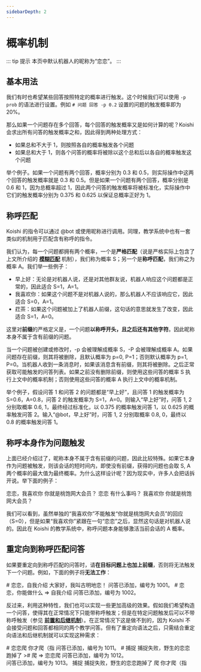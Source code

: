 ```yaml
---
sidebarDepth: 2
---
```


# 概率机制

::: tip 提示
本页中默认机器人的昵称为“恋恋”。
:::

## 基本用法

我们有时也希望某些回答按照特定的概率进行触发。这个时候我们可以使用 `-p prob` 的语法进行设置。例如 `# 问题 回答 -p 0.2` 设置的问题的触发概率即为 20%。

那么如果一个问题存在多个回答，每个回答的触发概率又是如何计算的呢？Koishi 会求出所有问答的触发概率之和，因此得到两种处理方式：

- 如果总和不大于 1，则按照各自的概率触发各个问题
- 如果总和大于 1，则各个问答的概率将被除以这个总和后以各自的概率触发这个问题

举个例子。如果一个问题有两个回答，概率分别为 0.3 和 0.5，则实际操作中这两个回答的触发概率就是 0.3 和 0.5。但是如果一个问题有两个回答，概率分别是 0.6 和 1，因为总概率超过 1，因此两个问答的触发概率将被标准化，实际操作中它们的触发概率分别为 0.375 和 0.625 以保证总概率正好为 1。

## 称呼匹配

Koishi 的指令可以通过 @bot 或使用昵称进行调用。同理，教学系统中也有一套类似的机制用于匹配含有称呼的指令。

我们认为，每一个问题都拥有两个概率，一个是**严格匹配**（说是严格实际上包含了上文所介绍的 [**模糊匹配**](#模糊匹配) 机制），我们称为概率 S；另一个是**称呼匹配**，我们称之为概率 A。我们举一些例子：

- 早上好：无论是对机器人说，还是对其他群友说，机器人响应这个问题都是正常的，因此适合 S=1，A=1。
- 我喜欢你：如果这个问题不是对机器人说的，那么机器人不应该响应它，因此适合 S=0，A=1。
- 荭茶：如果这个问题被加上了机器人前缀，这句话的意思就发生了改变，因此适合 S=1，A=0。

这里对**前缀**的严格定义是，一个问题**以称呼开头，且之后还有其他字符**。因此昵称本身不属于含有前缀的问题。

当一个问题被创建或修改时，-p 会被理解成概率 S，-P 会被理解成概率 A。如果问题存在前缀，则其将被删除，且默认概率为 p=0, P=1；否则默认概率为 p=1, P=0。当机器人收到一条消息时，如果该消息含有前缀，则其将被删除。之后正常获取可能触发的问答列表。如果之前没有删除前缀，则使用这些问答的概率 S 执行上文中的概率机制；否则使用这些问答的概率 A 执行上文中的概率机制。

举个例子，假设问答 1 和问答 2 的问题都是“早上好”，且问答 1 的触发概率为 S=0.6，A=0.8，问答 2 的触发概率为 S=1，A=0。则输入“早上好”时，问答 1, 2 分别取概率 0.6, 1，最终经过标准化，以 0.375 的概率触发问答 1，以 0.625 的概率触发问答 2。输入“@bot，早上好”时，问答 1, 2 分别取概率 0.8, 0，最终以 0.8 的概率触发问答 1。

## 称呼本身作为问题触发

上面已经介绍过了，昵称本身不属于含有前缀的问题，因此比较特殊。如果它本身作为问题被触发，则该会话的短时间内，即使没有前缀，获得的问题也会取 S, A 两个概率的最大值为最终概率。为什么这样设计呢？因为现实中，许多人会把话拆开说。举下面的例子：

<panel-view title="聊天记录">
<chat-message nickname="Alice" color="#cc0066">恋恋，我喜欢你</chat-message>
<chat-message nickname="Koishi" avatar="/koishi.png">你就是桃饱网大会员？</chat-message>
</panel-view>

<panel-view title="聊天记录">
<chat-message nickname="Alice" color="#cc0066">恋恋</chat-message>
<chat-message nickname="Koishi" avatar="/koishi.png">有什么事吗？</chat-message>
<chat-message nickname="Alice" color="#cc0066">我喜欢你</chat-message>
<chat-message nickname="Koishi" avatar="/koishi.png">你就是桃饱网大会员？</chat-message>
</panel-view>

我们可以看到，虽然单独的“我喜欢你”不能触发“你就是桃饱网大会员”的回应（S=0），但是如果“我喜欢你”紧跟在一句“恋恋”之后，显然这句话是对机器人说的。因此在 Koishi 的教学系统中，称呼问题本身能够激活当前会话的 A 概率。

## 重定向到称呼匹配问答

如果要重定向到称呼匹配的问答时，请**在目标问题上也加上前缀**，否则将无法触发下一个问题。例如，下面的例子将**无法工作**：

<panel-view title="聊天记录">
<chat-message nickname="Alice" color="#cc0066"># 恋恋，自我介绍 大家好，我叫古明地恋！</chat-message>
<chat-message nickname="Koishi" avatar="/koishi.png">问答已添加，编号为 1001。</chat-message>
<chat-message nickname="Alice" color="#cc0066"># 恋恋，你能做什么 =&gt; 自我介绍</chat-message>
<chat-message nickname="Koishi" avatar="/koishi.png">问答已添加，编号为 1002。</chat-message>
</panel-view>

反过来，利用这种特性，我们也可以实现一些更加高级的效果。假如我们希望构造一个问答，使得其在正常情况下只能带称呼触发；但是在特定问题触发后可以不带称呼触发（参见 [**前置和后继机制**](./pred-succ.md)）。在正常情况下这是做不到的，因为 Koishi 不会接受问题和回答都相同的两个教学问答。但有了重定向语法之后，只需结合重定向语法和后继机制就可以实现这种需求：

<panel-view title="聊天记录">
<chat-message nickname="Alice" color="#cc0066"># 恋恋爬 你才爬（指</chat-message>
<chat-message nickname="Koishi" avatar="/koishi.png">问答已添加，编号为 1011。</chat-message>
<chat-message nickname="Alice" color="#cc0066"># 捕捉 捕捉失败，野生的恋恋跑掉了 &gt;# 爬 =&gt; 恋恋爬</chat-message>
<chat-message nickname="Koishi" avatar="/koishi.png">问答已添加，编号为 1012。<br/>问答已添加，编号为 1013。</chat-message>
<chat-message nickname="Alice" color="#cc0066">捕捉</chat-message>
<chat-message nickname="Koishi" avatar="/koishi.png">捕捉失败，野生的恋恋跑掉了</chat-message>
<chat-message nickname="Alice" color="#cc0066">爬</chat-message>
<chat-message nickname="Koishi" avatar="/koishi.png">你才爬（指</chat-message>
</panel-view>
